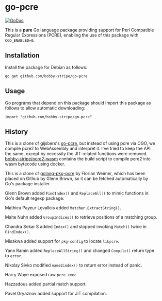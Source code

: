 # go-pcre

[![GoDoc](https://godoc.org/github.com/bobby-stripe/go-pcre?status.svg)](https://godoc.org/github.com/bobby-stripe/go-pcre)

This is a **pure** Go language package providing support for Perl Compatible Regular Expressions (PCRE), enabling the use of this package with `CGO_ENABLED=0`.

## Installation

Install the package for Debian as follows:

    go get github.com/bobby-stripe/go-pcre

## Usage

Go programs that depend on this package should import
this package as follows to allow automatic downloading:

    import "github.com/bobby-stripe/go-pcre"

## History

This is a clone of gijsbers's [go-pcre](https://github.com/gijsbers/go-pcre), but instead of using pcre via CGO, we compile pcre2 to WebAssembly and interpret it.
I've tried to keep the API the same, except by necessity the JIT-related functions were removed.
[bobby-stripe/pcre2-wasm](https://github.com/bobby-stripe/pcre2-wasm) contains the build script to compile pcre2 into wasm bytecode using docker.

This is a clone of
[golang-pkg-pcre](http://git.enyo.de/fw/debian/golang-pkg-pcre.git)
by Florian Weimer, which has been placed on Github by Glenn Brown,
so it can be fetched automatically by Go's package installer.

Glenn Brown added `FindIndex()` and `ReplaceAll()`
to mimic functions in Go's default regexp package.

Mathieu Payeur Levallois added `Matcher.ExtractString()`.

Malte Nuhn added `GroupIndices()` to retrieve positions of a matching group.

Chandra Sekar S added `Index()` and stopped invoking `Match()` twice in `FindIndex()`.

Misakwa added support for `pkg-config` to locate `libpcre`.

Yann Ramin added `ReplaceAllString()` and changed `Compile()` return type to `error`.

Nikolay Sivko modified `name2index()` to return error instead of panic.

Harry Waye exposed raw `pcre_exec`.

Hazzadous added partial match support.

Pavel Gryaznov added support for JIT compilation.
